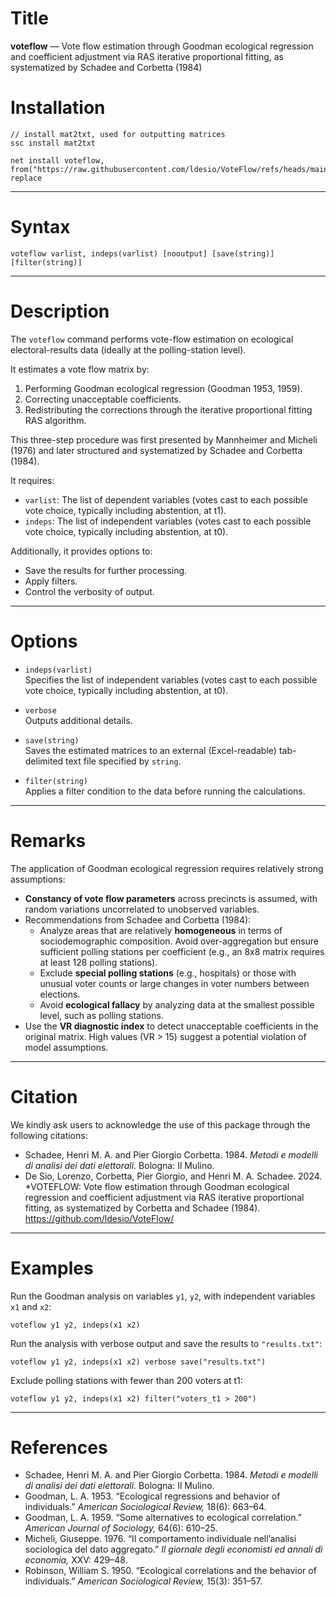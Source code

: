 
# Title
**voteflow** — Vote flow estimation through Goodman ecological regression and coefficient adjustment via RAS iterative proportional fitting, as systematized by Schadee and Corbetta (1984)

# Installation
```
// install mat2txt, used for outputting matrices
ssc install mat2txt                                           

net install voteflow, from("https://raw.githubusercontent.com/ldesio/VoteFlow/refs/heads/main/src/stata/") replace

```



---

# Syntax
```
voteflow varlist, indeps(varlist) [nooutput] [save(string)] [filter(string)]
```

---

# Description
The `voteflow` command performs vote-flow estimation on ecological electoral-results data (ideally at the polling-station level).

It estimates a vote flow matrix by:
1. Performing Goodman ecological regression (Goodman 1953, 1959).
2. Correcting unacceptable coefficients.
3. Redistributing the corrections through the iterative proportional fitting RAS algorithm.

This three-step procedure was first presented by Mannheimer and Micheli (1976) and later structured and systematized by Schadee and Corbetta (1984).

It requires:
- `varlist`: The list of dependent variables (votes cast to each possible vote choice, typically including abstention, at t1).
- `indeps`: The list of independent variables (votes cast to each possible vote choice, typically including abstention, at t0).

Additionally, it provides options to:
- Save the results for further processing.
- Apply filters.
- Control the verbosity of output.

---

# Options

- `indeps(varlist)`  
  Specifies the list of independent variables (votes cast to each possible vote choice, typically including abstention, at t0).

- `verbose`  
  Outputs additional details.

- `save(string)`  
  Saves the estimated matrices to an external (Excel-readable) tab-delimited text file specified by `string`.

- `filter(string)`  
  Applies a filter condition to the data before running the calculations.

---

# Remarks
The application of Goodman ecological regression requires relatively strong assumptions:
- **Constancy of vote flow parameters** across precincts is assumed, with random variations uncorrelated to unobserved variables.
- Recommendations from Schadee and Corbetta (1984):
  - Analyze areas that are relatively **homogeneous** in terms of sociodemographic composition. Avoid over-aggregation but ensure sufficient polling stations per coefficient (e.g., an 8x8 matrix requires at least 128 polling stations).
  - Exclude **special polling stations** (e.g., hospitals) or those with unusual voter counts or large changes in voter numbers between elections.
  - Avoid **ecological fallacy** by analyzing data at the smallest possible level, such as polling stations.
- Use the **VR diagnostic index** to detect unacceptable coefficients in the original matrix. High values (VR > 15) suggest a potential violation of model assumptions.

---

# Citation
We kindly ask users to acknowledge the use of this package through the following citations:
- Schadee, Henri M. A. and Pier Giorgio Corbetta. 1984. *Metodi e modelli di analisi dei dati elettorali.* Bologna: Il Mulino.
- De Sio, Lorenzo, Corbetta, Pier Giorgio, and Henri M. A. Schadee. 2024. *VOTEFLOW: Vote flow estimation through Goodman ecological regression and coefficient adjustment via RAS iterative proportional fitting, as systematized by Corbetta and Schadee (1984). https://github.com/ldesio/VoteFlow/

---

# Examples

Run the Goodman analysis on variables `y1`, `y2`, with independent variables `x1` and `x2`:
```
voteflow y1 y2, indeps(x1 x2)
```

Run the analysis with verbose output and save the results to `"results.txt"`:
```
voteflow y1 y2, indeps(x1 x2) verbose save("results.txt")
```

Exclude polling stations with fewer than 200 voters at t1:
```
voteflow y1 y2, indeps(x1 x2) filter("voters_t1 > 200")
```

---

# References
- Schadee, Henri M. A. and Pier Giorgio Corbetta. 1984. *Metodi e modelli di analisi dei dati elettorali.* Bologna: Il Mulino.
- Goodman, L. A. 1953. “Ecological regressions and behavior of individuals.” *American Sociological Review,* 18(6): 663–64.
- Goodman, L. A. 1959. “Some alternatives to ecological correlation.” *American Journal of Sociology,* 64(6): 610–25.
- Micheli, Giuseppe. 1976. “Il comportamento individuale nell’analisi sociologica del dato aggregato.” *Il giornale degli economisti ed annali di economia,* XXV: 429–48.
- Robinson, William S. 1950. “Ecological correlations and the behavior of individuals.” *American Sociological Review,* 15(3): 351–57.
